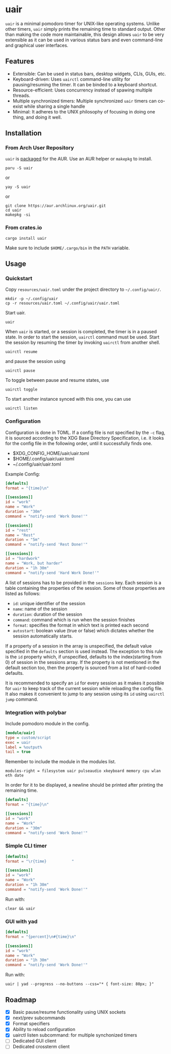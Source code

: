 # uair

`uair` is a minimal pomodoro timer for UNIX-like operating systems. Unlike other timers, `uair` simply prints the remaining time to standard output. Other than making the code more maintainable, this design allows `uair` to be very extensible as it can be used in various status bars and even command-line and graphical user interfaces.

## Features

- Extensible: Can be used in status bars, desktop widgets, CLIs, GUIs, etc.
- Keyboard-driven: Uses `uairctl` command-line utility for pausing/resuming the timer. It can be binded to a keyboard shortcut.
- Resource-efficient: Uses concurrency instead of spawing multiple threads.
- Multiple synchronized timers: Multiple synchronized `uair` timers can co-exist while sharing a single handle
- Minimal: It adheres to the UNIX philosophy of focusing in doing one thing, and doing it well.

## Installation

### From Arch User Repository

`uair` is [packaged](https://aur.archlinux.org/packages/uair) for the AUR. Use an AUR helper or `makepkg` to install.

```
paru -S uair
```

or

```
yay -S uair
```

or

```
git clone https://aur.archlinux.org/uair.git
cd uair
makepkg -si
```

### From crates.io

```
cargo install uair
```

Make sure to include `$HOME/.cargo/bin` in the `PATH` variable.

## Usage

### Quickstart

Copy `resources/uair.toml` under the project directory to `~/.config/uair/`.

```
mkdir -p ~/.config/uair
cp -r resources/uair.toml ~/.config/uair/uair.toml
```

Start uair.

```
uair
```

When `uair` is started, or a session is completed, the timer is in a paused state. In order to start the session, `uairctl` command must be used. Start the session by resuming the timer by invoking `uairctl` from another shell.

```
uairctl resume
```

and pause the session using

```
uairctl pause
```

To toggle between pause and resume states, use

```
uairctl toggle
```

To start another instance synced with this one, you can use
```
uairctl listen
```

### Configuration

Configuration is done in TOML. If a config file is not specified by the `-c` flag, it is sourced according to the XDG Base Directory Specification, i.e. it looks for the config file in the following order, until it successfully finds one.

- $XDG_CONFIG_HOME/uair/uair.toml
- $HOME/.config/uair/uair.toml
- ~/.config/uair/uair.toml

Example Config:

```toml
[defaults]
format = "{time}\n"

[[sessions]]
id = "work"
name = "Work"
duration = "30m"
command = "notify-send 'Work Done!'"

[[sessions]]
id = "rest"
name = "Rest"
duration = "5m"
command = "notify-send 'Rest Done!'"

[[sessions]]
id = "hardwork"
name = "Work, but harder"
duration = "1h 30m"
command = "notify-send 'Hard Work Done!'"
```

A list of sessions has to be provided in the `sessions` key. Each session is a table containing the properties of the session. Some of those properties are listed as follows:

- `id`: unique identifier of the session
- `name`: name of the session
- `duration`: duration of the session
- `command`: command which is run when the session finishes
- `format`: specifies the format in which text is printed each second
- `autostart`: boolean value (true or false) which dictates whether the session automatically starts.

If a property of a session in the array is unspecified, the default value specified in the `defaults` section is used instead. The exception to this rule is the `id` property which, if unspecified, defaults to the index(starting from 0) of session in the sessions array. If the property is not mentioned in the default section too, then the property is sourced from a list of hard-coded defaults.

It is recommended to specify an `id` for every session as it makes it possible for `uair` to keep track of the current session while reloading the config file. It also makes it convenient to jump to any session using its `id` using `uairctl jump` command.

### Integration with polybar

Include pomodoro module in the config.

```ini
[module/uair]
type = custom/script
exec = uair
label = %output%
tail = true
```

Remember to include the module in the modules list.

```
modules-right = filesystem uair pulseaudio xkeyboard memory cpu wlan eth date
```

In order for it to be displayed, a newline should be printed after printing the remaining time.

```toml
[defaults]
format = "{time}\n"

[[sessions]]
id = "work"
name = "Work"
duration = "30m"
command = "notify-send 'Work Done!'"
```

### Simple CLI timer

```toml
[defaults]
format = "\r{time}           "

[[sessions]]
id = "work"
name = "Work"
duration = "1h 30m"
command = "notify-send 'Work Done!'"
```

Run with:

```
clear && uair
```

### GUI with yad

```toml
[defaults]
format = "{percent}\n#{time}\n"

[[sessions]]
id = "work"
name = "Work"
duration = "1h 30m"
command = "notify-send 'Work Done!'"
```

Run with:

```
uair | yad --progress --no-buttons --css="* { font-size: 80px; }"
```

## Roadmap

- [X] Basic pause/resume functionality using UNIX sockets
- [X] next/prev subcommands
- [X] Format specifiers
- [X] Ability to reload configuration
- [X] uairctl listen subcommand: for multiple synchonized timers
- [ ] Dedicated GUI client
- [ ] Dedicated crossterm client

